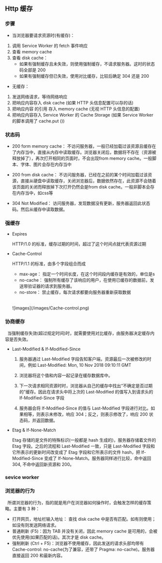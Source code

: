 ## Http 缓存

### 步骤

- 当浏览器要请求资源时(有缓存)：

1. 调用 Service Worker 的 fetch 事件响应
2. 查看 memory cache
3. 查看 disk cache：
    - 如果有强制缓存且未失效，则使用强制缓存，不请求服务器。这时的状态码全部是 200
    - 如果有强制缓存但已失效，使用对比缓存，比较后确定 304 还是 200

- 无缓存：
1. 发送网络请求，等待网络响应
2. 把响应内容存入 disk cache (如果 HTTP 头信息配置可以存的话)
3. 把响应内容 的引用 存入 memory cache (无视 HTTP 头信息的配置)
4. 把响应内容存入 Service Worker 的 Cache Storage (如果 Service Worker 的脚本调用了 cache.put  ())

### 状态码
- 200 form memory cache：
不访问服务器，一般已经加载过该资源且缓存在了内存当中，直接从内存中读取缓存。浏览器关闭后，数据将不存在（资源被释放掉了），再次打开相同的页面时，不会出现from memory cache。一般脚本、字体、图片会存在内存当中

- 200 from disk cache：
不访问服务器，已经在之前的某个时间加载过该资源，直接从硬盘中读取缓存，关闭浏览器后，数据依然存在，此资源不会随着该页面的关闭而释放掉下次打开仍然会是from disk cache。一般非脚本会存在内存当中，如css等

- 304 Not Modified：
访问服务器，发现数据没有更新，服务器返回此状态码。然后从缓存中读取数据。




### 强缓存
- Expires

    HTTP/1.0 的标准，缓存过期的时间，超过了这个时间点就代表资源过期

- Cache-Control

     HTTP/1.1 的标准，由多个字段组合而成
     
     - max-age： 指定一个时间长度，在这个时间段内缓存是有效的，单位是s
     - no-cache： 强制所有缓存了该响应的用户，在使用已缓存的数据前，发送带验证器的请求到服务器。
     - no-store： 禁止缓存，每次请求都要向服务器重新获取数据
     <br>
     <br>
     ![images](/images/Cache-control.png)


### 协商缓存
&nbsp;&nbsp;当强制缓存失效(超过规定时间)时，就需要使用对比缓存，由服务器决定缓存内容是否失效。

- Last-Modified & If-Modified-Since

    1. 服务器通过 Last-Modified 字段告知客户端，资源最后一次被修改的时间，例如
    Last-Modified: Mon, 10 Nov 2018 09:10:11 GMT

    2. 浏览器将这个值和内容一起记录在缓存数据库中。

    3. 下一次请求相同资源时时，浏览器从自己的缓存中找出“不确定是否过期的”缓存。因此在请求头中将上次的 Last-Modified 的值写入到请求头的 If-Modified-Since 字段

    4. 服务器会将 If-Modified-Since 的值与 Last-Modified 字段进行对比。如果相等，则表示未修改，响应 304；反之，则表示修改了，响应 200 状态码，并返回数据。

- Etag & If-None-Match

    Etag 存储的是文件的特殊标识(一般都是 hash 生成的)，服务器存储着文件的 Etag 字段。之后的流程和 Last-Modified 一致，只是 Last-Modified 字段和它所表示的更新时间改变成了 Etag 字段和它所表示的文件 hash，把 If-Modified-Since 变成了 If-None-Match。服务器同样进行比较，命中返回 304, 不命中返回新资源和 200。


### sevice worker


### 浏览器的行为

&nbsp;&nbsp;所谓浏览器的行为，指的就是用户在浏览器如何操作时，会触发怎样的缓存策略。主要有 3 种：

- 打开网页，地址栏输入地址： 查找 disk cache 中是否有匹配。如有则使用；如没有则发送网络请求。
- 普通刷新 (F5)：因为 TAB 并没有关闭，因此 memory cache 是可用的，会被优先使用(如果匹配的话)。其次才是 disk cache。
- 强制刷新 (Ctrl + F5)：浏览器不使用缓存，因此发送的请求头部均带有 Cache-control: no-cache(为了兼容，还带了 Pragma: no-cache)。服务器直接返回 200 和最新内容。